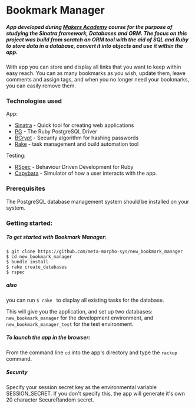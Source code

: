 # Bookmark Manager

##### App developed during [Makers Academy](https://www.makersacademy.com/) course for the purpose of studying the Sinatra framework, Databases and ORM. The focus on this project was build from scratch an ORM tool with the aid of SQL and Ruby to store data in a database, convert it into objects and use it within the app.

With app you can store and display all links that you want to keep within easy reach. 
You can as many bookmarks as you wish, update them, leave comments and assign tags, 
 and when you no longer need your bookmarks, you can easily remove them.

### Technologies used
App:
- [Sinatra](https://github.com/sinatra/sinatra) - Quick tool for creating web applications
- [PG](https://deveiate.org/code/pg/) - The Ruby PostgreSQL Driver
- [BCrypt](https://rubygems.org/gems/bcrypt/versions/3.1.11) - Security algorithm for hashing passwords
- [Rake](https://github.com/ruby/rake) - task management and build automation tool

Testing:
- [RSpec](https://github.com/rspec/rspec) - Behaviour Driven Development for Ruby
- [Capybara](https://github.com/teamcapybara/capybara/blob/3.0_stable/README.md) - Simulator of how a user interacts with the app.


### Prerequisites

The PostgreSQL database management system should be installed on your system.

### Getting started:

##### To get started with Bookmark Manager:
 
 ```
 $ git clone https://github.com/meta-morpho-sys/new_bookmark_manager
 $ cd new_bookmark_manager
 $ bundle install
 $ rake create_databases
 $ rspec
 ```
#####  also 
you can run `$ rake `
  to display all existing tasks for the database.

This will give you the application, and set up two databases: `new_bookmark_manager` for the development environment, 
and `new_bookmark_manager_test` for the test environment.
 
##### To launch the app in the browser:

From the command line `cd` into the app's directory and type the `rackup` command.

##### Security
Specify your session secret key as the environmental variable SESSION_SECRET.
If you don't specify this, the app will generate it's own 20 character SecureRandom secret.

 
 
